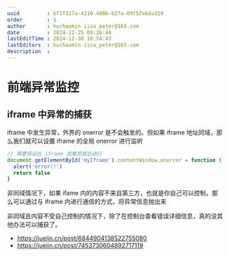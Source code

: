 ```yaml
---
uuid         : bf1f327a-4210-4906-b27a-09f57e6dcd19
order        : 1
author       : huchaomin iisa_peter@163.com
date         : 2024-12-25 09:26:44
lastEditTime : 2024-12-30 10:54:43
lastEditors  : huchaomin iisa_peter@163.com
description  :
---
```


# 前端异常监控

## iframe 中异常的捕获

iframe 中发生异常，外界的 onerror 是不会触发的。但如果 iframe 地址同域，那么我们就可以设置 iframe 的全局 onerror 进行监听

```ts
// 需要保证在 iframe 加载完成后进行
document.getElementById('myIframe').contentWindow.onerror = function () {
  alert('error!!')
  return false
}
```

非同域情况下，如果 ifame 内的内容不来自第三方，也就是你自己可以控制，那么可以通过与 iframe 内进行通信的方式，将异常信息抛出来

非同域且内容不受自己控制的情况下，除了在控制台查看错误详细信息，真的没其他办法可以捕获了。

- <https://juejin.cn/post/6844904138522755080>
- <https://juejin.cn/post/7453730604892717119>
